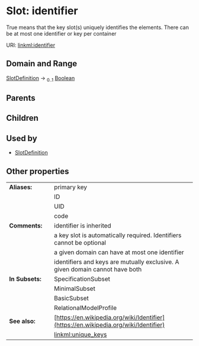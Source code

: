 
# Slot: identifier


True means that the key slot(s) uniquely identifies the elements. There can be at most one identifier or key per container

URI: [linkml:identifier](https://w3id.org/linkml/identifier)


## Domain and Range

[SlotDefinition](SlotDefinition.md) &#8594;  <sub>0..1</sub> [Boolean](types/Boolean.md)

## Parents


## Children


## Used by

 * [SlotDefinition](SlotDefinition.md)

## Other properties

|  |  |  |
| --- | --- | --- |
| **Aliases:** | | primary key |
|  | | ID |
|  | | UID |
|  | | code |
| **Comments:** | | identifier is inherited |
|  | | a key slot is automatically required.  Identifiers cannot be optional |
|  | | a given domain can have at most one identifier |
|  | | identifiers and keys are mutually exclusive.  A given domain cannot have both |
| **In Subsets:** | | SpecificationSubset |
|  | | MinimalSubset |
|  | | BasicSubset |
|  | | RelationalModelProfile |
| **See also:** | | [https://en.wikipedia.org/wiki/Identifier](https://en.wikipedia.org/wiki/Identifier) |
|  | | [linkml:unique_keys](linkml:unique_keys) |

